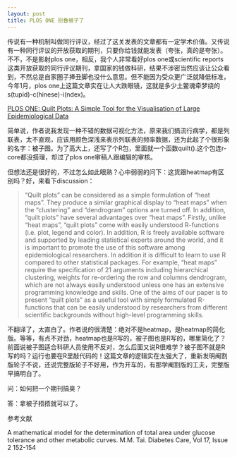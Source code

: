 ```yaml
---
layout: post
title: PLOS ONE 别叠被子了
---
```


传说有一种机制叫做同行评议，经过了这关发表的文章都有一定学术价值。又传说有一种同行评议的开放获取的期刊，只要你给钱就能发表（夸张，真的是夸张）。不不，不是影射plos one，相反，我个人非常看好plos one或scientific reports这类开放获取的同行评议期刊，拿国家的钱做科研，结果不涉密当然应该让公众看到，不然总是自家圈子捧丑脚也没什么意思。但不能因为受众更广泛就降低标准，今年1月，plos one上这篇文章实在让人大跌眼镜，这就是多少土鳖魂牵梦绕的s(tupid)-c(hinese)-i(ndex)。

[PLOS ONE: Quilt Plots: A Simple Tool for the Visualisation of Large Epidemiological Data](http://www.plosone.org/article/info%3Adoi%2F10.1371%2Fjournal.pone.0085047#pone-0085047-t001)

简单说，作者说我发现一种不错的数据可视化方法，原来我们搞流行病学，都是列联表，太不直观，应该用颜色深浅来表示列联表的频率数据，还为此起了个很形象的名字：被子图。为了高大上，还写了个R包，里面就一个函数quilt().这个包连r-core都没搭理，却过了plos one审稿人跟编辑的审核。

但想法还是很好的，不过怎么如此眼熟？心中弱弱的问下：这货跟heatmap有区别吗？好，来看下discussion：

> “Quilt plots” can be considered as a simple formulation of “heat maps”. They produce a similar graphical display to “heat maps” when the “clustering” and “dendrogram” options are turned off. In addition, “quilt plots” have several advantages over “heat maps”. Firstly, unlike “heat maps”, “quilt plots” come with easily understood R-functions (i.e. plot, legend and color). In addition, R is freely available software and supported by leading statistical experts around the world, and it is important to promote the use of this software among epidemiological researchers. In addition it is difficult to learn to use R compared to other statistical packages. For example, “heat maps” require the specification of 21 arguments including hierarchical clustering, weights for re-ordering the row and columns dendrogram, which are not always easily understood unless one has an extensive programming knowledge and skills. One of the aims of our paper is to present “quilt plots” as a useful tool with simply formulated R-functions that can be easily understood by researchers from different scientific backgrounds without high-level programming skills.

不翻译了，太直白了。作者说的很清楚：绝对不是heatmap，是heatmap的简化版。等等，有点不对劲，heatmap也是R写的，被子图也是R写的，哪里简化了？前面说被子图适合科研人员使用不反对，怎么后面又说R很难学？被子图不就是R写的吗？运行也要在R里敲代码的！这篇文章的逻辑实在太强大了，重新发明阉割版轮子不说，还说完整版轮子不好用，作为开车的，有那学阉割版的工夫，完整版早搞明白了。

问：如何把一个期刊搞臭？

答：拿被子捂捂就可以了。

参考文献

A mathematical model for the determination of total area under glucose tolerance and other metabolic curves. M.M. Tai. Diabetes Care, Vol 17, Issue 2 152-154